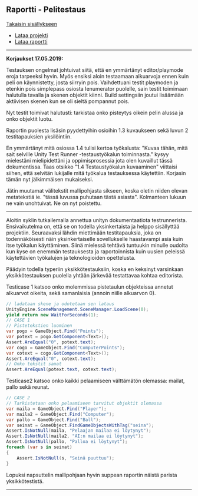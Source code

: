 ## Raportti - Pelitestaus

[Takaisin sisällykseen](https://github.com/Shinpai/Peliteknologia)

* [Lataa projekti](https://github.com/Shinpai/Peliteknologia/raw/master/Sykli%208%20Pelitestaus/PongUnity.zip)
* [Lataa raportti](https://github.com/Shinpai/Peliteknologia/raw/master/Sykli%208%20Pelitestaus/testausraportti_v2.pdf)

---

**Korjaukset 17.05.2019:**

Testauksen ongelmat johtuivat siitä, että en ymmärtänyt editor/playmode eroja tarpeeksi hyvin. Myös ensiksi aloin testaamaan alkuarvoja ennen kuin peli on käynnistetty, josta siirryin pois. Vaihdettuani testit playmoden ja etenkin pois simplepass osiosta Ienumerator puolelle, sain testit toimimaan halutulla tavalla ja skenen objektit kiinni. Build settingsiin joutui lisäämään aktiivisen skenen kun se oli sieltä pompannut pois.

Nyt testit toimivat halutusti: tarkistaa onko pisteytys oikein pelin alussa ja onko objektit luotu.

Raportin puolesta lisäsin pyydettyihin osioihin 1.3 kuvaukseen sekä luvun 2 testitapauksien yksilöintiin.

En ymmärtänyt mitä osiossa 1.4 tulisi kertoa työkalusta: "Kuvaa tähän, mitä sait selville Unity Test Runner -testaustyökalun toiminnasta." kysyy mielestäni mielipidettäni ja oppimisprosessia jota olen kuvaillut tässä dokumentissa. Taas otsikko "1.4 Testaustyökalun kuvaaminen" viittaisi siihen, että selvitän lukijalle mitä työkalua testauksessa käytettiin. Korjasin tämän nyt jälkimmäisen mukaiseksi.

Jätin muutamat välitekstit mallipohjasta sikseen, koska oletin niiden olevan metatekstiä ie. "tässä luvussa puhutaan tästä asiasta". Kolmanteen lukuun ne vain unohtuivat. Ne on nyt poistettu.

---

Aloitin syklin tutkailemalla annettua unityn dokumentaatiota testrunnerista. Ensivaikutelma on, että se on todella yksinkertaista ja helppo sisällyttää projektiin. Seuraavaksi lähdin miettimään testitapauksia, joka on todennäköisesti näin yksinkertaiselle sovellukselle haastavampi asia kuin itse työkalun käyttäminen. Siinä mielessä tehtävä tuntuukin minulle oudolta kun kyse on enemmän testauksesta ja raportoinnista kuin uusien peleissä käytettävien työkalujen ja teknologioiden opettelusta.

Päädyin todella typeriin yksikkötestauksiin, koska en keksinyt varsinkaan yksikkötestauksen puolella yhtään järkevää testattavaa kohtaa editorista.

Testicase 1 katsoo onko molemmissa pistetaulun <Text> objekteissa annetut alkuarvot oikeita, sekä samanlaisia (annoin niille alkuarvon 0). 
    
```csharp
// ladataan skene ja odotetaan sen lataus
UnityEngine.SceneManagement.SceneManager.LoadScene(0);
yield return new WaitForSeconds(1);    
// CASE 1
// Pistetekstien luominen
var pogo = GameObject.Find("Points");
var potext = pogo.GetComponent<Text>();
Assert.AreEqual("0", potext.text);
var cogo = GameObject.Find("ComputerPoints");
var cotext = cogo.GetComponent<Text>();
Assert.AreEqual("0", cotext.text);
// Onko tekstit samat
Assert.AreEqual(potext.text, cotext.text);
```

Testicase2 katsoo onko kaikki pelaamiseen välttämätön olemassa: mailat, pallo sekä reunat.
```csharp
// CASE 2
// Tarkistetaan onko pelaamiseen tarvitut objektit olemassa
var maila = GameObject.Find("Player");
var maila2 = GameObject.Find("Computer");
var pallo = GameObject.Find("Ball");
var seinat = GameObject.FindGameObjectsWithTag("seina");
Assert.IsNotNull(maila, "Pelaajan mailaa ei löytynyt");
Assert.IsNotNull(maila2, "AI:n mailaa ei löytynyt");
Assert.IsNotNull(pallo, "Palloa ei löytynyt");
foreach (var s in seinat)
{
    Assert.IsNotNull(s, "Seinä puuttuu");
}
```
Lopuksi napsuttelin mallipohjaan hyvin suppean raportin näistä parista yksikkötestistä.

---
